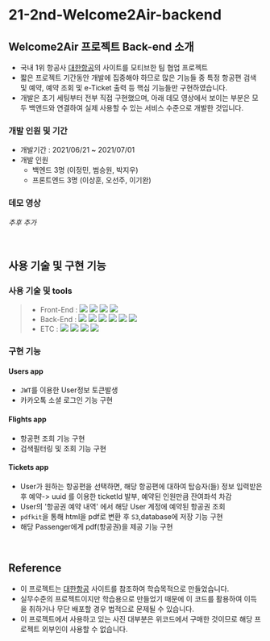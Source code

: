 # 21-2nd-Welcome2Air-backend

## Welcome2Air 프로젝트 Back-end 소개

- 국내 1위 항공사 [대한항공](https://www.koreanair.com/)의 사이트를 모티브한 팀 협업 프로젝트
- 짧은 프로젝트 기간동안 개발에 집중해야 하므로 많은 기능들 중 특정 항공편 검색 및 예약, 예약 조회 및 e-Ticket 출력 등 핵심 기능들만 구현하였습니다.
- 개발은 초기 세팅부터 전부 직접 구현했으며, 아래 데모 영상에서 보이는 부분은 모두 백앤드와 연결하여 실제 사용할 수 있는 서비스 수준으로 개발한 것입니다.

### 개발 인원 및 기간

- 개발기간 : 2021/06/21 ~ 2021/07/01
- 개발 인원
    - 백엔드 3명 (이정민, 범승원, 박지우)
    - 프론트엔드 3명 (이상훈, 오선주, 이기완)


### 데모 영상

*추후 추가*

<br>

## 사용 기술 및 구현 기능


### 사용 기술 및 tools
> - Front-End : <img src="https://img.shields.io/badge/ES6+-F7DF1E?style=for-the-badge&logo=javascript&logoColor=white"/>&nbsp;<img src="https://img.shields.io/badge/React.js-61DAFB?style=for-the-badge&logo=React&logoColor=white"/>&nbsp;<img src="https://img.shields.io/badge/React%20Router-CA4245?style=for-the-badge&logo=React-router&logoColor=white"/>&nbsp;<img src="https://img.shields.io/badge/sass-CC6699?style=for-the-badge&logo=sass&logoColor=white"/>
> - Back-End : <img src="https://img.shields.io/badge/Python 3.8-3776AB?style=for-the-badge&logo=Python&logoColor=white"/>&nbsp;<img src="https://img.shields.io/badge/Django 3.2.4-092E20?style=for-the-badge&logo=Django&logoColor=white"/>&nbsp;<img src="https://img.shields.io/badge/Mysql 8.0-4479A1?style=for-the-badge&logo=Mysql&logoColor=white"/>&nbsp;<img src="https://img.shields.io/badge/PyJWT 2.1-000000?style=for-the-badge&logo=JsonWebTokens&logoColor=white"/>&nbsp;<img src="https://img.shields.io/badge/Bcrypt 3.2-338000?style=for-the-badge&logo=PyJWT&logoColor=white"/>&nbsp;<img src="https://img.shields.io/badge/Amazon S3-3776AB?style=for-the-badge&logo=Python&logoColor=white"/>
> - ETC : <img src="https://img.shields.io/badge/Git-F05032?style=for-the-badge&logo=Git&logoColor=white"/>&nbsp;<img src="https://img.shields.io/badge/Github-181717?style=for-the-badge&logo=Github&logoColor=white"/>&nbsp;<img src="https://img.shields.io/badge/Postman-FF6C37?style=for-the-badge&logo=Postman&logoColor=white"/>&nbsp;<img src="https://img.shields.io/badge/Trello-0052CC?style=for-the-badge&logo=Trello&logoColor=white"/>


### 구현 기능

#### Users app
- `JWT`를 이용한 User정보 토큰발생
- 카카오톡 소셜 로그인 기능 구현

#### Flights app
- 항공편 조희 기능 구현
- 검색필터링 및 조회 기능 구현

#### Tickets app
- User가 원하는 항공편을 선택하면, 해당 항공편에 대하여 탑승자(들) 정보 입력받은 후 예약-> uuid 를 이용한 ticketId 발부, 예약된 인원만큼 잔여좌석 차감
- User의 '항공권 예약 내역' 에서 해당 User 계정에 예약된 항공권 조회
- `pdfkit`을 통해 html을 pdf로 변환 후 `S3`,database에 저장 기능 구현
- 해당 Passenger에게 pdf(항공권)을 제공 기능 구현

<br>

## Reference

- 이 프로젝트는 [대한항공](https://www.koreanair.com/) 사이트를 참조하여 학습목적으로 만들었습니다.
- 실무수준의 프로젝트이지만 학습용으로 만들었기 때문에 이 코드를 활용하여 이득을 취하거나 무단 배포할 경우 법적으로 문제될 수 있습니다.
- 이 프로젝트에서 사용하고 있는 사진 대부분은 위코드에서 구매한 것이므로 해당 프로젝트 외부인이 사용할 수 없습니다.

